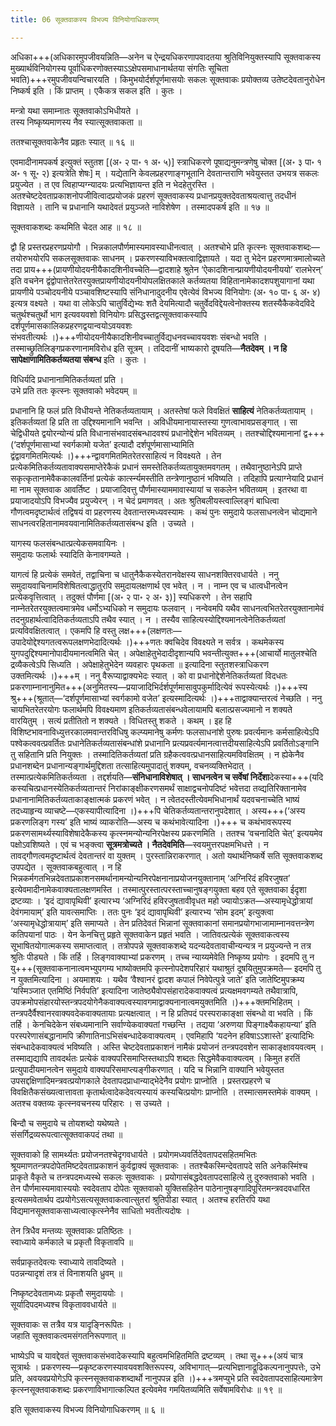 ```yaml
---
title: 06 सूक्तवाकस्य विभज्य विनियोगाधिकरणम्

---
```


अधिका+++(अधिकारमुपजीवयन्निति—अनेन च ऐन्द्रयधिकरणापवादतया श्रुतिविनियुक्तस्यापि सूक्तवाकस्य मुख्यार्थविनियोगस्य पूर्वाधिकरणोक्तस्याऽऽक्षेपसमाधानार्थतया संगतिः सूचिता भवति)+++रमुपजीवयन्विचारयति । किमुभयोर्दर्शपूर्णमासयोः सकलः सूक्तवाकः प्रयोक्तव्य उतेष्टदेवतानुरोधेन निष्कर्ष इति । किं प्राप्तम् । एकैकत्र सकल इति । कुतः ।

मन्त्रो यथा समाम्नातः सूक्तवाकोऽभिधीयते ।  
तस्य निष्कृष्यमाणस्य नैव स्यात्सूक्तवाकता ॥  


ततश्चासूक्तवाकेनैव प्रहृतः स्यात् ॥ १६ ॥

एवमादीनामपकर्ष इत्युक्तं स्तुतश \[(अ॰ २ पा॰ १ अ॰ ५)\] स्त्राधिकरणे पूषाद्यनुमन्त्रणेषु चोक्त \[(अ॰ ३ पा॰ १ अ॰ १ सू॰ २) इत्यत्रेति शेषः\] म् । यद्येतानि केवलप्रहरणाङ्गभूतानि देवतान्तराणि भवेयुस्तत उभयत्र सकलः प्रयुज्येत । त एव त्विहाप्यग्न्यादयः प्रत्यभिज्ञायन्त इति न भेदहेतुरस्ति । अतश्चेष्टदेवताप्रकाशनोपजीवित्वादप्रयोजकं प्रहरणं सूक्तवाकस्य प्रधानप्रयुक्तदेवताश्रयत्वात्तु तदधीनं विज्ञायते । तानि च प्रधानानि यथादेवतं प्रयुञ्जते नाविशेषेण । तस्मादपकर्ष इति ॥ १७ ॥

सूक्तवाकशब्दः कथमिति चेदत आह ॥ १८ ॥

द्वौ हि प्रस्तरप्रहरणप्रयोगौ । भिन्नकालपौर्णमास्यमावस्याधीनत्वात् । अतश्चोभे प्रति कृत्स्नः सूक्तवाकशब्दः—तयोरुभयोरपि सकलसूक्तवाकः साधनम् । प्रकरणस्याविभक्तत्वाद्विज्ञायते । यदा तु भेदेन प्रहरणमात्रमालोच्यते तदा प्राय+++(प्रायणीयोदयनीयैकादशिनीवच्चेति—द्वादशाहे श्रुतेन ‘ऐकादशिनान्प्रायणीयोदयनीययो’ रालभेरन्’ इति वचनेन द्वंद्वोपात्तेतरेतरयुक्तप्रायणीयोदयनीयोपलक्षितकाले कर्तव्यतया विहितानामेकादशपशुयागानां यथा प्रायणीये पञ्चोदयनीये पञ्चावशिष्टस्यापि संनिधानादुदनीय एवेत्येवं विभज्य विनियोगः (अ॰ १० पा॰ ६ अ॰ ४) इत्यत्र वक्ष्यते । यथा वा लोकेऽपि चातुर्विद्येभ्यः शतै देयमित्यादौ चतुर्वेदविद्देयत्वेनोक्तस्य शतस्यैकैकवेदविदे चतुर्थश्चतुर्थो भाग इत्यवयवशो विनियोगः प्रसिद्धस्तद्वत्सूक्तवाकस्यापि दर्शपूर्णमासकालिकप्रहरणद्वयान्वयोऽवयवशः संभवतीत्यर्थः ।)+++णीयोदयनीयैकादशिनीवच्चातुर्विद्यधनवच्चावयवशः संबन्धो भवति । तस्माच्छ्रुतिलिङ्गप्रकरणानामविरोध इति सूत्रम् । तदिदानीं भाष्यकारो दूषयति—**नैतदेवम् । न हि सापेक्षाणामितिकर्तव्यतया संबन्ध** इति । कुतः ।

विधिर्यदि प्रधानानामितिकर्तव्यतां प्रति ।  
उभे प्रति ततः कृत्स्नः सूक्तवाको भवेदयम् ॥  


प्रधानानि हि फलं प्रति विधीयन्ते नेतिकर्तव्यतायाम् । अतस्तेषां फले विवक्षितं **साहित्यं** नेतिकर्तव्यतायाम् । इतिकर्तव्यतां हि प्रति ता उद्दिश्यमानानि भवन्ति । अविधीयमानायास्तस्या गुणत्वाभावप्रसङ्गात् । सा चेद्विधीयते द्वयोरन्योन्यं प्रति विधानासंभवादसंबन्धादवश्यं प्रधानोद्देशेन भवितव्यम् । ततश्चोद्दिश्यमानानां द्व+++(‘दर्शपूर्णमासाभ्यां स्वर्गकामो यजेत’ इत्यादौ दर्शपूर्णमासाभ्यामिति द्वंद्वावगमितमित्यर्थः ।)+++न्द्वावगमितमितरेतरसाहित्यं न विवक्ष्यते । तेन प्रत्येकमितिकर्तव्यतावाक्यसमाप्तेरेकैकं प्रधानं समस्तेतिकर्तव्यतायुक्तमवगतम् । तथैवानुष्ठानेऽपि प्राप्ते सकृत्कृतानामेवैककालवर्तिनां प्रत्येकं कार्त्स्न्यमस्तीति तन्त्रेणानुष्ठानं भविष्यति । तदिहापि प्रत्याग्नेयादि प्रधानं मा नाम सूक्तवाक आवर्तिष्ट । प्रयाजादिवत्तु पौर्णमास्याममावास्यायां च सकलेन भवितव्यम् । इतरथा वा प्रयाजादयोऽपि विभज्यैव प्रयुज्येरन् । न चेदं प्रमाणवत् । अतः श्रुतिबलीयस्त्वाल्लिङ्गं बाधित्वा गौणत्वमदृष्टार्थत्वं तद्विषयं वा प्रहरणस्य देवतान्तरमध्यवस्यामः । कथं पुनः समुदाये फलसाधनत्वेन चोद्यमाने साधनत्वरहितानामवयवानामितिकर्तव्यतासंबन्ध इति । उच्यते ।

यागस्य फलसंबन्धात्प्रत्येकसमवायिनः ।  
समुदायः फलार्थः स्यादिति केनावगम्यते ।  


यागत्वं हि प्रत्येकं समवेतं, तद्वाचिना च धातुनैकैकस्येतरानवेक्षस्य साधनशक्तिरवधार्यते । ननु समुदायवाचिनामविशेषितत्वाद्धातुरपि समुदायलक्षणार्थ एव भवेत् । न । नाम्न एव च धात्वधीनत्वेन प्रत्येकवृत्तित्वात् । तदुक्तं पौर्णमा \[(अ॰ २ पा॰ २ अ॰ ३)\] स्यधिकरणे । तेन सहापि नाम्नेतरेतरयुक्तत्वमात्रमेव धर्मोऽभ्यधिको न समुदायः फलवान् । नन्वेवमपि यथैव साधनत्वभितरेतरयुक्तानामेवं तदनुग्रहार्थत्वादितिकर्तव्यताऽपि तथैव स्यात् । न । तस्यैव साहित्यस्योद्दिश्यमानत्वेनेतिकर्तव्यतां प्रत्यविवक्षितत्वात् । एकमपि हि वस्तु लक्ष+++(लक्षणतः—उपादेयोद्देश्यगतत्वरूपलक्षणभेदादित्यर्थः ।)+++णतः क्वचिदेव विवक्ष्यते न सर्वत्र । कथमेकस्य युगपदुद्दिश्यमानोपादीयमानत्वमिति चेत् । अपेक्षाहेतुभेदादीदृशान्यपि भवन्तीत्युक्त+++(आचार्यो मातुलश्चेति द्रव्यैकत्वेऽपि सिध्यति । अपेक्षाहेतुभेदेन व्यवहारः पृथकता ॥ इत्यादिना स्तुतशस्त्राधिकरण उक्तमित्यर्थः ।)+++म् । ननु वैरूप्याद्वाक्यभेदः स्यात् । को वा प्रधानोद्देशेनेतिकर्तव्यतां विदधतः प्रकरणाम्नानानुमित+++(अनुमितस्य—प्रयाजादिभिर्दर्शपूर्णमासावुपकुर्मादित्येवं रूपस्येत्यर्थः ।)+++स्य श्रु+++(श्रूतात्—‘दर्शपूर्णमासाभ्यां स्वर्गकामो वजेत’ इत्यस्मादित्यर्थः ।)+++ताद्वाक्यान्तरत्वं नेच्छति । ननु चायभितरेतरयोगः फलार्थमपि विवक्ष्यमाण इतिकर्तव्यतासंबन्धवेलायामपि बलात्प्रसज्यमानो न शक्यते वारयितुम् । सत्यं प्रतीतितो न शक्यते । विधितस्तु शकते । कथम् । इह हि विशिष्टभावनाविध्युत्तरकालमवान्तरविधिषु कल्प्यमानेषु कर्मणः फलसाधनांशे पुरुषः प्रवर्त्यमानः कर्मसाहित्येऽपि पश्वेकत्ववत्प्रवर्तितः प्रधानेतिकर्तव्यतासंबन्धांशे प्रधानानि प्रत्यप्रवर्त्यमानत्वात्तदीयसाहित्येऽपि प्रवर्तितोऽङ्गानि तु सहितानि प्रति नियुक्तः । तस्मादितिकर्तव्यतां प्रति ग्रहैकत्ववत्प्रधानसाहित्यमविवक्षितम् । न ह्येकेनैव प्रधानशब्देन प्रधानान्यङ्गार्थमुद्दिशता तत्साहित्यमुपादातुं शक्यम्, वचनव्यक्तिभेदात् । तस्मात्प्रत्येकमितिकर्तव्यता । तद्दर्शयति—**संनिधानाविशेषात् । साधनत्वेन च सर्वेषां निर्देशा**देकस्या+++(यदि कस्यचित्प्रधानस्येतिकर्तव्यतान्तरं निरांकाङ्क्षीकरणसमर्थं साक्षाद्वचनोपदिष्टं भवेत्तदा तव्द्यतिरिक्तानामेव प्रधानानामितिकर्तव्यताकाङ्क्षात्मकं प्रकरणं भवेत् । न त्वेतदस्तीत्येवमभिधानार्थं यदवचनाच्चेति भाष्यं तदध्याहृन्य व्याचष्टे—एकस्यापीत्यादिना ।)+++पि चेतिकर्तव्यतान्तरानुपदेशात् । अस्य+++(‘अस्य प्रकरणलिङ्ग गस्य’ इति भाष्यं व्याकरोति—अस्य च कथंभावेत्यादिना ।)+++ च कथंभावरूपस्य प्रकरणसामर्थ्यस्याविशेषादेकैकस्य कृत्स्नमन्योन्यनिरपेक्षस्य प्रकरणमिति । ततश्च ‘वचनादिति चेत्’ इत्ययमेव पक्षोऽवशिष्यते । एवं च भङ्क्त्वा **सूत्रमत्रोच्यते । नैतदेवमिति**—स्वयमुत्तरपक्षमभिधत्ते । न तावद्गौणत्वमदृष्टार्थत्वं देवतान्तरं वा युक्तम् । पुरस्तान्निराकरणात् । अतो यथार्थनिष्कर्षे सति सूक्तवाकशब्द उपपद्येत । सूक्तवाकबहुत्वात् । न हि भिन्नकर्मगतभिन्नदेवताप्रकाशनसमर्थानामन्योन्यनिरपेक्षनानाप्रयोजनयुक्तानाम् ‘अग्निरिदं हविरजुषत’ इत्येवमादीनामेकवाक्यतालक्षणमस्ति । तस्मात्पुरस्तात्परस्ताच्चानुषङ्गयुक्ता बहव एते सूक्तवाका ईदृशा द्रष्टव्याः । ‘इदं द्यावापृथिवी’ इत्यारभ्य ‘अग्निरिदं हविरजुषतावीवृधत महो ज्यायोऽक्रत—अस्यामृधेद्धोत्रायां देवंगमायाम्’ इति यावत्समाप्तिः । ततः पुनः ‘इदं द्यावापृथिवी’ इत्यारभ्य ‘सोम इदम्’ इत्युक्त्वा ‘अस्यामृधेद्धोत्रायाम्’ इति समाप्यते । तेन प्रतिदेवतं भिन्नानां सूक्तवाकानां समानप्रयोगभाजामाम्नानवत्तन्त्रेण कतिपयानां पाठः । येन केनचित्तु प्रहृते सूक्तवाकेन प्रहृतं भवति । जातिवत्प्रत्येकं सूक्तवाकत्वस्य सूभाषितयोगात्मकस्य समाप्तत्वात् । तत्रोपपन्ने सूक्तवाकशब्दे यदन्यदेवतावाचीन्यन्यत्र न प्रयुज्यन्ते न तत्र श्रुतिः पीड्यते । किं तर्हि । लिङ्गवाक्याभ्यां प्रकरणम् । तच्च न्याय्यमेवेति निष्कृष्य प्रयोगः । इदमपि तु न यु+++(सूक्तवाकनानात्वमभ्युपगम्य भाष्योक्तमपि कृत्स्नोपदेशपरिहारं यथाश्रुतं दूषयितुमुपक्रमते— इदमपि तु न युक्तमित्यादिना । अयमाशयः । यथैव ‘वैश्वानरं द्वादश कपालं निवेपेत्पुत्रे जाते’ इति जातेष्टिमुपक्रम्य ‘यस्मिञ्जात एतमिष्ठिं निर्वपति’ इत्यादिना जातेष्ठ्यैवोपसंहारादेकवाक्यत्वं प्रत्यक्षमवगम्यते तथैवात्रापि, उपक्रमोपसंहारयोस्तन्त्रपदयोगेनैकवाक्यत्वस्यावगमाद्वाक्यनानात्वमयुक्तमिति ।)+++क्तमभिहितम् । तन्त्रपदैर्वैश्वानरवाक्यवदेकवाक्यतायाः प्रत्यक्षत्वात् । न हि प्रतिपदं परस्पराकाङ्क्षा संबन्धो वा भवति । किं तर्हि । केनचिदेकेन संबध्यमानानि सर्वाण्येकवाक्यतां गच्छन्ति । तद्यया ‘अरुणया पिङ्गाक्ष्यैकहायन्या’ इति परस्परेणासंबद्धानामपि क्रीणातिनाऽभिसंबन्धादेकवाक्यत्वम् । एवमिहापि ‘यदनेन हविषाऽऽशास्ते’ इत्यादिभिः संबन्धादेकवाक्यत्वं भविष्यति । अस्ति चेष्टदेवताप्रकाशनं नामैकं प्रयोजनं तन्त्रपदवशेन साकाङ्क्षावयवत्वम् । तस्माद्यद्यापि तावदर्थतः प्रत्येकं वाक्यपरिसमाप्तिस्तथाऽपि शब्दतः सिद्धमेवैकवाक्यत्वम् । किमुत हरतिं प्रत्युपादीयमानत्वेन समुदाये वाक्यपरिसमाप्त्यङ्गीकरणात् । यदि च भिन्नानि वाक्यानि भवेयुस्तत उपसद्दक्षिणादिमन्त्रवत्प्रयोगकाले देवतापदप्राधान्याद्भेदेनैव प्रयोगः प्राप्नोति । प्रस्तरप्रहरणे च विवक्षितैकसंख्यत्वात्तावता कृतार्थत्वादेकदेवत्यस्यायं कस्यचित्प्रयोगः प्राप्नोति । तस्मात्समस्तमेकं वाक्यम् । अतश्च वक्तव्यः कृत्स्नवचनस्य परिहारः । स उच्यते ।

बिन्दौ च समुदाये च तोयशब्दो यथेष्यते ।  
संसर्गिद्रव्यरूपत्वात्सूक्तवाकपदं तथा ॥  


सूक्तवाको हि सामर्थ्यतः प्रयोजनतश्चेदृगवधार्यते । प्रयोगमध्यवर्तिदेवतापदसहितमभितः श्रूयमाणतन्त्रपदोपेतमिष्टदेवताप्रकाशनं कुर्वद्वाक्यं सूक्तवाकः । ततश्चैकस्मिन्देवतापदे सति अनेकस्मिंश्च प्राकृते वैकृते च तन्त्रपदमध्यस्थे सकलः सूक्तवाकः । प्रयोगासंबद्धदेवतापदसाहित्ये तु दुरुक्तवाको भवति । तेन पौर्णमास्यमावास्ययोः स्वदेवताप दोपेतः सूक्तवाको युक्तिसहितेन पाठेनानुषङ्गादिपूरितमन्त्रवदवधारित इत्यसमवेतार्थप दप्रयोगेऽसत्यसूक्तवाकत्वात्सुतरां श्रुतिपीडा स्यात् । अतश्च हरतिरपि यथा विद्यमानसूक्तवाकसाध्यत्वात्कृत्स्नेनैव साधितो भवतीत्यदोषः ।

तेन त्रिधैव मन्तव्यः सूक्तवाकः प्रतिष्ठितः ।  
स्वाध्याये कर्मकाले च प्रकृतौ विकृतावपि ॥  


सर्वप्राकृतदेवत्यः स्वाध्याये तावदिष्यते ।  
पठन्नन्यादृशं तत्र तं विनाशयति ध्रुवम् ॥  


निष्कृष्टदेवतामध्यः प्रकृतौ समुदाययोः ।  
सूर्यादिपदमध्यश्च विकृताववधार्यते ॥  


सूक्तवाकः स तत्रैव यत्र यादृङ्निरूपितः ।  
जहाति सूक्तवाकत्वमसंगतनिरूपणात् ॥  


भाष्येऽपि च यावद्देवतं सूक्तवाकसंभवादेकस्यापि बहुत्वमभिहितमिति द्रष्टव्यम् । तथा सू+++(अयं चात्र सूत्रार्थः । प्रकरणस्य—प्रकृष्टकरणस्यावयवशक्तिरूपस्य, अविभागात्—प्रत्यभिज्ञानाद्रूढिकल्पनानुपपत्तेः, उभे प्रति, अवयवप्रयोगेऽपि कृत्स्नसूक्तवाकशब्दार्थो नानुपपन्न इति ।)+++त्रमप्युभे प्रति स्वदेवतापदसाहित्यमात्रेण कृत्स्नसूक्तवाकशब्दः प्रकरणाविभागात्कल्पित इत्येवमेव गमयितव्यमिति सर्वेषामविरोधः ॥ १९ ॥

इति सूक्तवाकस्य विभज्य विनियोगाधिकरणम् ॥ ६ ॥
